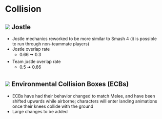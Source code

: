 # Collision

## ![](../images/SmashBall.png) Jostle
- Jostle mechanics reworked to be more similar to Smash 4 (it is possible to run through non-teammate players)
- Jostle overlap rate
  - 0.66 🠚 0.3
- Team jostle overlap rate
  - 0.5 🠚 0.66

## ![](../images/SmashBall.png) Environmental Collision Boxes (ECBs)
- ECBs have had their behavior changed to match Melee, and have been shifted upwards while airborne; characters will enter landing animations once their knees collide with the ground
- Large changes to be added

<script src="../arrow.js">
</script>